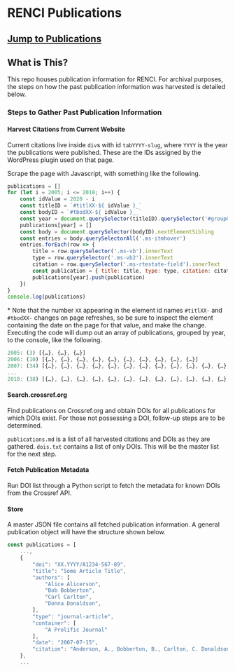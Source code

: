 # RENCI Publications

## [Jump to Publications](publications.md)

## What is This?

This repo houses publication information for RENCI.
For archival purposes, the steps on how the past publication information was harvested is detailed below.

### Steps to Gather Past Publication Information

#### Harvest Citations from Current Website

Current citations live inside `div`s with id `tabYYYY-slug`, where `YYYY` is the year the publications were published. These are the IDs assigned by the WordPress plugin used on that page.

Scrape the page with Javascript, with something like the following.

```javascript
publications = []
for (let i = 2005; i <= 2018; i++) {
    const idValue = 2020 - i
    const titleID = `#titlXX-${ idValue }_`
    const bodyID = `#tbodXX-${ idValue }__`
    const year = document.querySelector(titleID).querySelector('#group0').innerText.match(/Year : (\d{4})/)[1]
    publications[year] = []
    const body = document.querySelector(bodyID).nextElementSibling
    const entries = body.querySelectorAll('.ms-itmhover')
    entries.forEach(row => {
        title = row.querySelector('.ms-vb').innerText
        type = row.querySelector('.ms-vb2').innerText
        citation = row.querySelector('.ms-rtestate-field').innerText
        const publication = { title: title, type: type, citation: citation, }
        publications[year].push(publication)
    })
}
console.log(publications)
```

\* Note that the number `XX` appearing in the element id names `#titlXX-` and `#tbodXX-` changes on page refreshes, so be sure to inspect the element containing the date on the page for that value, and make the change. Executing the code will dump out an array of publications, grouped by year, to the console, like the following.

```javascript
2005: (3) [{…}, {…}, {…}]
2006: (10) [{…}, {…}, {…}, {…}, {…}, {…}, {…}, {…}, {…}, {…}]
2007: (34) [{…}, {…}, {…}, {…}, {…}, {…}, {…}, {…}, {…}, {…}, {…}, {…}, {…}, {…}, {…}, {…}, {…}, {…}, {…}, {…}, {…}, {…}, {…}, {…}, {…}, {…}, {…}, {…}, {…}, {…}, {…}, {…}, {…}, {…}]
...
2018: (38) [{…}, {…}, {…}, {…}, {…}, {…}, {…}, {…}, {…}, {…}, {…}, {…}, {…}, {…}, {…}, {…}, {…}, {…}, {…}, {…}, {…}, {…}, {…}, {…}, {…}, {…}, {…}, {…}, {…}, {…}, {…}, {…}, {…}, {…}, {…}, {…}, {…}, {…}]
```

#### Search.crossref.org

Find publications on Crossref.org and obtain DOIs for all publications for which DOIs exist. For those not possessing a DOI, follow-up steps are to be determined.

`publications.md` is a list of all harvested citations and DOIs as they are gathered. `dois.txt` contains a list of only DOIs. This will be the master list for the next step.

#### Fetch Publication Metadata

Run DOI list through a Python script to fetch the metadata for known DOIs from the Crossref API.

#### Store

A master JSON file contains all fetched publication information. A general publication object will have the structure shown below.

```javascript
const publications = [
    ...,
    {
        "doi": "XX.YYYY/A1234-567-89",
        "title": "Some Article Title",
        "authors": [
            "Alice Alicerson",
            "Bob Bobberton",
            "Carl Carlton",
            "Donna Donaldson",
        ],
        "type": "journal-article",
        "container": [
            "A Prolific Journal"
        ],
        "date": "2007-07-15",
        "citation": "Anderson, A., Bobberton, B., Carlton, C. Donaldson, D.  \u201cSome Article Title.\u201d A Prolific Journal 123.4-5 (2007): 112\u2013115."
    },
    ...
  ```
